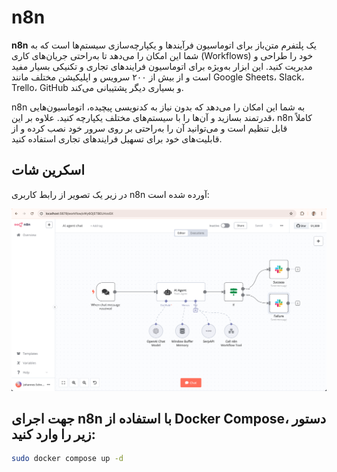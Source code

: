 # n8n

**n8n** یک پلتفرم متن‌باز برای اتوماسیون فرآیندها و یکپارچه‌سازی سیستم‌ها است که به شما این امکان را می‌دهد تا به‌راحتی جریان‌های کاری (Workflows) خود را طراحی و مدیریت کنید. این ابزار به‌ویژه برای اتوماسیون فرایندهای تجاری و تکنیکی بسیار مفید است و از بیش از ۲۰۰ سرویس و اپلیکیشن مختلف مانند Google Sheets، Slack، Trello، GitHub و بسیاری دیگر پشتیبانی می‌کند.

n8n به شما این امکان را می‌دهد که بدون نیاز به کدنویسی پیچیده، اتوماسیون‌هایی قدرتمند بسازید و آن‌ها را با سیستم‌های مختلف یکپارچه کنید. علاوه بر این، n8n کاملاً قابل تنظیم است و می‌توانید آن را به‌راحتی بر روی سرور خود نصب کرده و از قابلیت‌های خود برای تسهیل فرایندهای تجاری استفاده کنید.

## اسکرین شات

در زیر یک تصویر از رابط کاربری n8n آورده شده است:

![Screenshot](screenshot.png)

## جهت اجرای n8n با استفاده از Docker Compose، دستور زیر را وارد کنید:

```bash
sudo docker compose up -d
```


